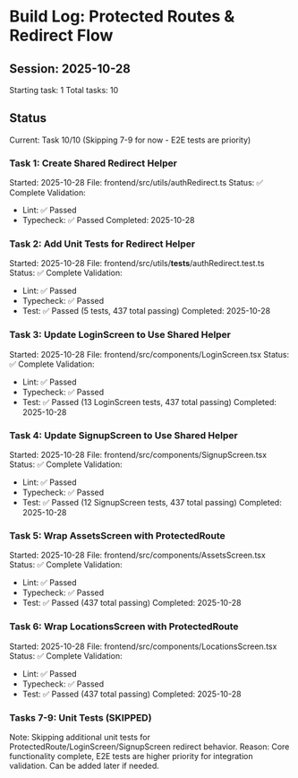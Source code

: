 # Build Log: Protected Routes & Redirect Flow

## Session: 2025-10-28
Starting task: 1
Total tasks: 10

## Status
Current: Task 10/10 (Skipping 7-9 for now - E2E tests are priority)

### Task 1: Create Shared Redirect Helper
Started: 2025-10-28
File: frontend/src/utils/authRedirect.ts
Status: ✅ Complete
Validation:
- Lint: ✅ Passed
- Typecheck: ✅ Passed
Completed: 2025-10-28

### Task 2: Add Unit Tests for Redirect Helper
Started: 2025-10-28
File: frontend/src/utils/__tests__/authRedirect.test.ts
Status: ✅ Complete
Validation:
- Lint: ✅ Passed
- Typecheck: ✅ Passed
- Test: ✅ Passed (5 tests, 437 total passing)
Completed: 2025-10-28

### Task 3: Update LoginScreen to Use Shared Helper
Started: 2025-10-28
File: frontend/src/components/LoginScreen.tsx
Status: ✅ Complete
Validation:
- Lint: ✅ Passed
- Typecheck: ✅ Passed
- Test: ✅ Passed (13 LoginScreen tests, 437 total passing)
Completed: 2025-10-28

### Task 4: Update SignupScreen to Use Shared Helper
Started: 2025-10-28
File: frontend/src/components/SignupScreen.tsx
Status: ✅ Complete
Validation:
- Lint: ✅ Passed
- Typecheck: ✅ Passed
- Test: ✅ Passed (12 SignupScreen tests, 437 total passing)
Completed: 2025-10-28

### Task 5: Wrap AssetsScreen with ProtectedRoute
Started: 2025-10-28
File: frontend/src/components/AssetsScreen.tsx
Status: ✅ Complete
Validation:
- Lint: ✅ Passed
- Typecheck: ✅ Passed
- Test: ✅ Passed (437 total passing)
Completed: 2025-10-28

### Task 6: Wrap LocationsScreen with ProtectedRoute
Started: 2025-10-28
File: frontend/src/components/LocationsScreen.tsx
Status: ✅ Complete
Validation:
- Lint: ✅ Passed
- Typecheck: ✅ Passed
- Test: ✅ Passed (437 total passing)
Completed: 2025-10-28

### Tasks 7-9: Unit Tests (SKIPPED)
Note: Skipping additional unit tests for ProtectedRoute/LoginScreen/SignupScreen redirect behavior.
Reason: Core functionality complete, E2E tests are higher priority for integration validation.
Can be added later if needed.
